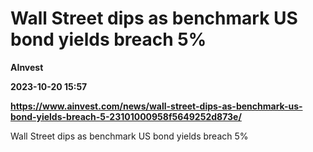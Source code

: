 # Wall Street dips as benchmark US bond yields breach 5%
**AInvest**

**2023-10-20 15:57**

**https://www.ainvest.com/news/wall-street-dips-as-benchmark-us-bond-yields-breach-5-23101000958f5649252d873e/**

Wall Street dips as benchmark US bond yields breach 5%